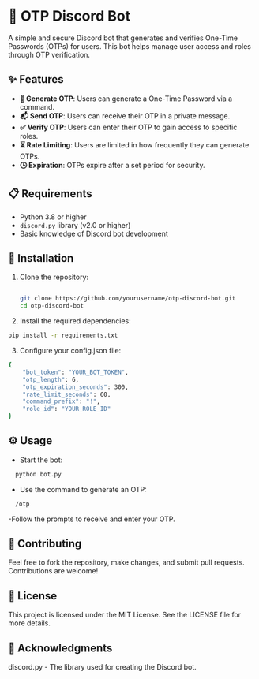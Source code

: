 # 🤖 OTP Discord Bot

A simple and secure Discord bot that generates and verifies One-Time Passwords (OTPs) for users. This bot helps manage user access and roles through OTP verification. 

## ✨ Features

- **🔑 Generate OTP**: Users can generate a One-Time Password via a command.
- **📬 Send OTP**: Users can receive their OTP in a private message.
- **✅ Verify OTP**: Users can enter their OTP to gain access to specific roles.
- **⏳ Rate Limiting**: Users are limited in how frequently they can generate OTPs.
- **🕒 Expiration**: OTPs expire after a set period for security.

## 📋 Requirements

- Python 3.8 or higher
- `discord.py` library (v2.0 or higher)
- Basic knowledge of Discord bot development

## 🚀 Installation

1. Clone the repository:
   ```bash
   
   git clone https://github.com/yourusername/otp-discord-bot.git
   cd otp-discord-bot
   ```
2. Install the required dependencies:
  ``` bash
  pip install -r requirements.txt
  ```
3. Configure your config.json file:
  ```bash
  {
      "bot_token": "YOUR_BOT_TOKEN",
      "otp_length": 6,
      "otp_expiration_seconds": 300,
      "rate_limit_seconds": 60,
      "command_prefix": "!",
      "role_id": "YOUR_ROLE_ID"
  }
  ```

## ⚙️ Usage

- Start the bot:
``` bash
  python bot.py
```

- Use the command to generate an OTP:
```bash
  /otp
```

-Follow the prompts to receive and enter your OTP.

## 🤝 Contributing
Feel free to fork the repository, make changes, and submit pull requests. Contributions are welcome!

## 📜 License
This project is licensed under the MIT License. See the LICENSE file for more details.

## 💖 Acknowledgments
discord.py - The library used for creating the Discord bot.
